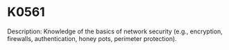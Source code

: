 # K0561
Description: Knowledge of the basics of network security (e.g., encryption, firewalls, authentication, honey pots, perimeter protection).
